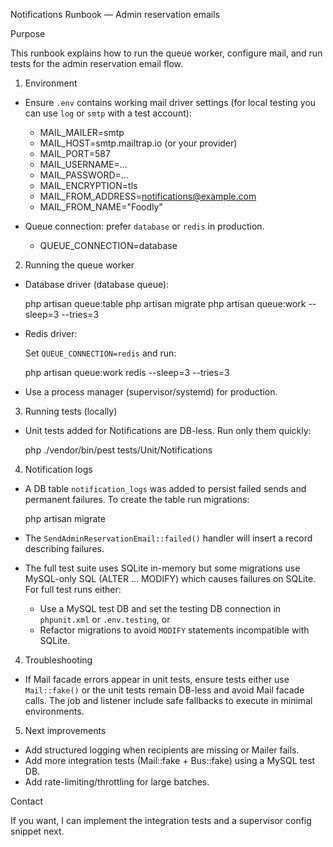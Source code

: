 Notifications Runbook — Admin reservation emails

Purpose

This runbook explains how to run the queue worker, configure mail, and run tests for the admin reservation email flow.

1) Environment

- Ensure `.env` contains working mail driver settings (for local testing you can use `log` or `smtp` with a test account):

  - MAIL_MAILER=smtp
  - MAIL_HOST=smtp.mailtrap.io (or your provider)
  - MAIL_PORT=587
  - MAIL_USERNAME=...
  - MAIL_PASSWORD=...
  - MAIL_ENCRYPTION=tls
  - MAIL_FROM_ADDRESS=notifications@example.com
  - MAIL_FROM_NAME="Foodly"

- Queue connection: prefer `database` or `redis` in production.
  - QUEUE_CONNECTION=database

2) Running the queue worker

- Database driver (database queue):

  php artisan queue:table
  php artisan migrate
  php artisan queue:work --sleep=3 --tries=3

- Redis driver:

  Set `QUEUE_CONNECTION=redis` and run:

  php artisan queue:work redis --sleep=3 --tries=3

- Use a process manager (supervisor/systemd) for production.

3) Running tests (locally)

- Unit tests added for Notifications are DB-less. Run only them quickly:

  php ./vendor/bin/pest tests/Unit/Notifications

4) Notification logs

- A DB table `notification_logs` was added to persist failed sends and permanent failures. To create the table run migrations:

  php artisan migrate

- The `SendAdminReservationEmail::failed()` handler will insert a record describing failures.

- The full test suite uses SQLite in-memory but some migrations use MySQL-only SQL (ALTER ... MODIFY) which causes failures on SQLite. For full test runs either:
  - Use a MySQL test DB and set the testing DB connection in `phpunit.xml` or `.env.testing`, or
  - Refactor migrations to avoid `MODIFY` statements incompatible with SQLite.

4) Troubleshooting

- If Mail facade errors appear in unit tests, ensure tests either use `Mail::fake()` or the unit tests remain DB-less and avoid Mail facade calls. The job and listener include safe fallbacks to execute in minimal environments.

5) Next improvements

- Add structured logging when recipients are missing or Mailer fails.
- Add more integration tests (Mail::fake + Bus::fake) using a MySQL test DB.
- Add rate-limiting/throttling for large batches.


Contact

If you want, I can implement the integration tests and a supervisor config snippet next.
